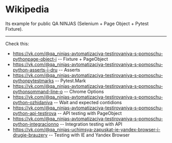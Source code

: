 # Wikipedia
Its example for public QA NINJAS (Selenium + Page Object + Pytest Fixture).
***
Check this: 
* https://vk.com/@qa_ninjas-avtomatizaciya-testirovaniya-s-pomoschu-pythonpage-object-i -- Fixture + PageObject 
* https://vk.com/@qa_ninjas-avtomatizaciya-testirovaniya-s-pomoschu-python-asserts-i-dru -- Asserts
* https://vk.com/@qa_ninjas-avtomatizaciya-testirovaniya-s-pomoschu-pythonpytestmarks -- Pytest.Mark
* https://vk.com/@qa_ninjas-avtomatizaciya-testirovaniya-s-pomoschu-pythonsommand-line-o -- Chrome Options
* https://vk.com/@qa_ninjas-avtomatizaciya-testirovaniya-s-pomoschu-python-ozhidaniya -- Wait and expected contidions
* https://vk.com/@qa_ninjas-avtomatizaciya-testirovaniya-s-pomoschu-python-api-testirova -- API testing with PageObject
* https://vk.com/@qa_ninjas-avtomatizaciya-testirovaniya-s-pomoschu-python-integracionno -- Integration testing with API
* https://vk.com/@qa_ninjas-uchimsya-zapuskat-ie-yandex-browser-i-drugie-brauzery -- Testing with IE and Yandex Browser
